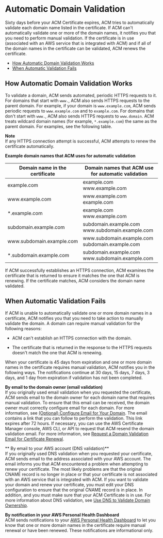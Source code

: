 # Automatic Domain Validation<a name="how-domain-validation-works"></a>

 Sixty days before your ACM Certificate expires, ACM tries to automatically validate each domain name listed in the certificate\. If ACM can't automatically validate one or more of the domain names, it notifies you that you need to perform manual validation\. If the certificate is in use \(associated with an AWS service that is integrated with ACM\) and if all of the domain names in the certificate can be validated, ACM renews the certificate\. 


+ [How Automatic Domain Validation Works](#how-automatic-domain-validation-works)
+ [When Automatic Validation Fails](#how-manual-domain-validation-works)

## How Automatic Domain Validation Works<a name="how-automatic-domain-validation-works"></a>

To validate a domain, ACM sends automated, periodic HTTPS requests to it\. For domains that start with `www.`, ACM also sends HTTPS requests to the parent domain\. For example, if your domain is `www.example.com`, ACM sends periodic requests to `www.example.com` and to `example.com`\. For domains that don't start with `www.`, ACM also sends HTTPS requests to `www.domain`\. ACM treats wildcard domain names \(for example, `*.example.com`\) the same as the parent domain\. For examples, see the following table\. 

**Note**  
If any HTTPS connection attempt is successful, ACM attempts to renew the certificate automatically\.


**Example domain names that ACM uses for automatic validation**  

|  Domain name in the certificate  |  Domain names that ACM use for automatic validation  | 
| --- | --- | 
|  example\.com  |  example\.com www\.example\.com  | 
|  www\.example\.com  |  www\.example\.com example\.com  | 
|  \*\.example\.com  |  example\.com www\.example\.com  | 
|  subdomain\.example\.com  |  subdomain\.example\.com www\.subdomain\.example\.com  | 
|  www\.subdomain\.example\.com  |  www\.subdomain\.example\.com subdomain\.example\.com  | 
|  \*\.subdomain\.example\.com  |  subdomain\.example\.com www\.subdomain\.example\.com  | 

If ACM successfully establishes an HTTPS connection, ACM examines the certificate that is returned to ensure it matches the one that ACM is renewing\. If the certificate matches, ACM considers the domain name validated\. 

## When Automatic Validation Fails<a name="how-manual-domain-validation-works"></a>

If ACM is unable to automatically validate one or more domain names in a certificate, ACM notifies you that you need to take action to manually validate the domain\. A domain can require manual validation for the following reasons: 

+ ACM can't establish an HTTPS connection with the domain\.

+ The certificate that is returned in the response to the HTTPS requests doesn't match the one that ACM is renewing\.

When your certificate is 45 days from expiration and one or more domain names in the certificate requires manual validation, ACM notifies you in the following ways\. The notifications continue at 30 days, 15 days, 7 days, 3 days, and 1 day from expiration if validation has not been completed\. 

**By email to the domain owner \(email validation\)**  
If you originally used email validation when you requested the certificate, ACM sends email to the domain owner for each domain name that requires manual validation\. To ensure that this email can be received, the domain owner must correctly configure email for each domain\. For more information, see [\(Optional\) Configure Email for Your Domain](setup-email.md)\. The email contains a link that you can follow to perform the validation\. This link expires after 72 hours\. If necessary, you can use the AWS Certificate Manager console, AWS CLI, or API to request that ACM resend the domain validation email\. For more information, see [Request a Domain Validation Email for Certificate Renewal](request-domain-validation-email-for-renewal.md)\. 

** By email to your AWS account \(DNS validation\)**  
If you originally used DNS validation when you requested your certificate, ACM sends email to the address associated with your AWS account\. The email informs you that ACM encountered a problem when attempting to renew your certificate\. The most likely problems are that the original CNAME record is no longer in place or that your certificate is not associated with an AWS service that is integrated with ACM\. If you want to validate your domain and renew your certificate, you must edit your DNS configuration to ensure that the original CNAME record is in place\. In addition, and you must make sure that your ACM Certificate is in use\. For more information about DNS validation, see [Use DNS to Validate Domain Ownership](gs-acm-validate-dns.md)\. 

**By notification in your AWS Personal Health Dashboard**  
ACM sends notifications to your [AWS Personal Health Dashboard](https://phd.aws.amazon.com/phd/home#/dashboard/scheduled-changes) to let you know that one or more domain names in the certificate require manual renewal or have been renewed\. These notifications are informational only\. 